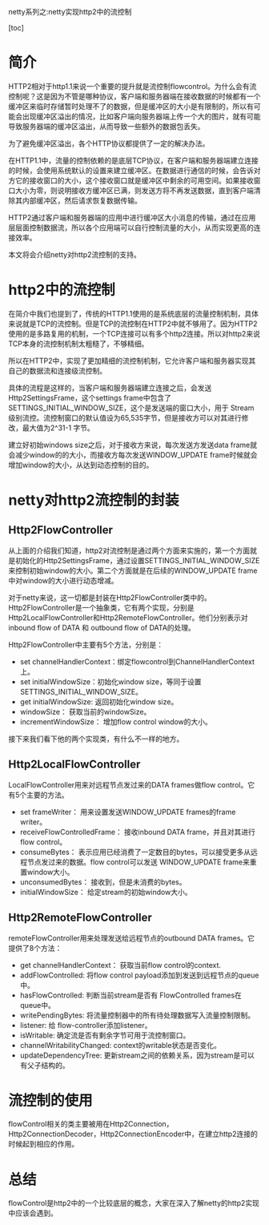 netty系列之:netty实现http2中的流控制

[toc]

# 简介

HTTP2相对于http1.1来说一个重要的提升就是流控制flowcontrol。为什么会有流控制呢？这是因为不管是哪种协议，客户端和服务器端在接收数据的时候都有一个缓冲区来临时存储暂时处理不了的数据，但是缓冲区的大小是有限制的，所以有可能会出现缓冲区溢出的情况，比如客户端向服务器端上传一个大的图片，就有可能导致服务器端的缓冲区溢出，从而导致一些额外的数据包丢失。

为了避免缓冲区溢出，各个HTTP协议都提供了一定的解决办法。

在HTTP1.1中，流量的控制依赖的是底层TCP协议，在客户端和服务器端建立连接的时候，会使用系统默认的设置来建立缓冲区。在数据进行通信的时候，会告诉对方它的接收窗口的大小，这个接收窗口就是缓冲区中剩余的可用空间。如果接收窗口大小为零，则说明接收方缓冲区已满，则发送方将不再发送数据，直到客户端清除其内部缓冲区，然后请求恢复数据传输。

HTTP2通过客户端和服务器端的应用中进行缓冲区大小消息的传输，通过在应用层层面控制数据流，所以各个应用端可以自行控制流量的大小，从而实现更高的连接效率。 

本文将会介绍netty对http2流控制的支持。

# http2中的流控制

在简介中我们也提到了，传统的HTTP1.1使用的是系统底层的流量控制机制，具体来说就是TCP的流控制。但是TCP的流控制在HTTP2中就不够用了。因为HTTP2使用的是多路复用的机制，一个TCP连接可以有多个http2连接。所以对http2来说TCP本身的流控制机制太粗糙了，不够精细。

所以在HTTP2中，实现了更加精细的流控制机制，它允许客户端和服务器实现其自己的数据流和连接级流控制。

具体的流程是这样的，当客户端和服务器端建立连接之后，会发送Http2SettingsFrame，这个settings frame中包含了SETTINGS_INITIAL_WINDOW_SIZE，这个是发送端的窗口大小，用于 Stream 级别流控。流控制窗口的默认值设为65,535字节，但是接收方可以对其进行修改，最大值为2^31-1 字节。

建立好初始windows size之后，对于接收方来说，每次发送方发送data frame就会减少window的的大小，而接收方每次发送WINDOW_UPDATE frame时候就会增加window的大小，从达到动态控制的目的。

# netty对http2流控制的封装

## Http2FlowController

从上面的介绍我们知道，http2对流控制是通过两个方面来实施的，第一个方面就是初始化的Http2SettingsFrame，通过设置SETTINGS_INITIAL_WINDOW_SIZE来控制初始window的大小。第二个方面就是在后续的WINDOW_UPDATE frame中对window的大小进行动态增减。

对于netty来说，这一切都是封装在Http2FlowController类中的。Http2FlowController是一个抽象类，它有两个实现，分别是Http2LocalFlowController和Http2RemoteFlowController。他们分别表示对inbound flow of DATA 和 outbound flow of DATA的处理。

Http2FlowController中主要有5个方法，分别是：

  * set channelHandlerContext：绑定flowcontrol到ChannelHandlerContext上。
  * set initialWindowSize：初始化window size，等同于设置SETTINGS_INITIAL_WINDOW_SIZE。
  * get initialWindowSize: 返回初始化window size。
  * windowSize： 获取当前的windowSize。
  * incrementWindowSize： 增加flow control window的大小。


接下来我们看下他的两个实现类，有什么不一样的地方。

## Http2LocalFlowController

LocalFlowController用来对远程节点发过来的DATA frames做flow control。它有5个主要的方法。

* set frameWriter： 用来设置发送WINDOW_UPDATE frames的frame writer。
* receiveFlowControlledFrame： 接收inbound DATA frame，并且对其进行flow control。
* consumeBytes： 表示应用已经消费了一定数目的bytes，可以接受更多从远程节点发过来的数据。flow control可以发送 WINDOW_UPDATE frame来重置window大小。
* unconsumedBytes： 接收到，但是未消费的bytes。
* initialWindowSize： 给定stream的初始window大小。

## Http2RemoteFlowController

remoteFlowController用来处理发送给远程节点的outbound DATA frames。它提供了8个方法：

* get channelHandlerContext： 获取当前flow control的context.
* addFlowControlled: 将flow control payload添加到发送到远程节点的queue中。
* hasFlowControlled: 判断当前stream是否有 FlowControlled frames在queue中。
* writePendingBytes: 将流量控制器中的所有待处理数据写入流量控制限制。
* listener: 给 flow-controller添加listener。
* isWritable: 确定流是否有剩余字节可用于流控制窗口。
* channelWritabilityChanged: context的writable状态是否变化。
* updateDependencyTree: 更新stream之间的依赖关系，因为stream是可以有父子结构的。

# 流控制的使用

flowControl相关的类主要被用在Http2Connection，Http2ConnectionDecoder，Http2ConnectionEncoder中，在建立http2连接的时候起到相应的作用。

# 总结

flowControl是http2中的一个比较底层的概念，大家在深入了解netty的http2实现中应该会遇到。





